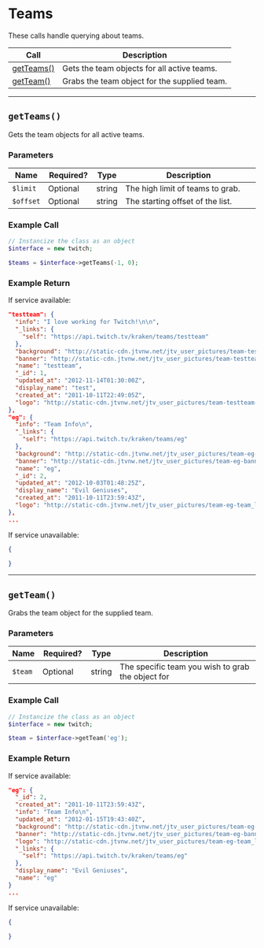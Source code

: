 # Teams

These calls handle querying about teams.

| Call | Description |
| ---- | ----------- |
| [getTeams()]() | Gets the team objects for all active teams. |
| [getTeam()]() | Grabs the team object for the supplied team. |

***

## `getTeams()`

Gets the team objects for all active teams.

### Parameters  

<table>
    <thead>
        <tr>
            <th>Name</th>
            <th width=20%>Required?</th>
            <th width="50">Type</th>
            <th width=99%>Description</th>
        </tr>
    </thead>
    <tbody>
        <tr>
            <td><code>$limit</code></td>
            <td>Optional</td>
            <td>string</td>
            <td>The high limit of teams to grab.</td>
        </tr>            
        <tr>
            <td><code>$offset</code></td>
            <td>Optional</td>
            <td>string</td>
            <td>The starting offset of the list.</td>
        </tr>
    </tbody>
</table>

### Example Call 

```php
// Instancize the class as an object
$interface = new twitch;

$teams = $interface->getTeams(-1, 0);
```

### Example Return

If service available:

```json
"testteam": {
  "info": "I love working for Twitch!\n\n",
  "_links": {
    "self": "https://api.twitch.tv/kraken/teams/testteam"
  },
  "background": "http://static-cdn.jtvnw.net/jtv_user_pictures/team-testteam-background_image-c72e038f428c9c7d.png",
  "banner": "http://static-cdn.jtvnw.net/jtv_user_pictures/team-testteam-banner_image-cc318b0f084cb67c-640x125.jpeg",
  "name": "testteam",
  "_id": 1,
  "updated_at": "2012-11-14T01:30:00Z",
  "display_name": "test",
  "created_at": "2011-10-11T22:49:05Z",
  "logo": "http://static-cdn.jtvnw.net/jtv_user_pictures/team-testteam-team_logo_image-46943237490be5e7-300x300.jpeg"
},
"eg": {
  "info": "Team Info\n",
  "_links": {
    "self": "https://api.twitch.tv/kraken/teams/eg"
  },
  "background": "http://static-cdn.jtvnw.net/jtv_user_pictures/team-eg-background_image-da36973b6d829ac6.png",
  "banner": "http://static-cdn.jtvnw.net/jtv_user_pictures/team-eg-banner_image-1ad9c4738f4698b1-640x125.png",
  "name": "eg",
  "_id": 2,
  "updated_at": "2012-10-03T01:48:25Z",
  "display_name": "Evil Geniuses",
  "created_at": "2011-10-11T23:59:43Z",
  "logo": "http://static-cdn.jtvnw.net/jtv_user_pictures/team-eg-team_logo_image-9107b874d4c3fc3b-300x300.jpeg"
},
...
```

If service unavailable:

```json
{
    
}
```

***

## `getTeam()`

Grabs the team object for the supplied team.

### Parameters  

<table>
    <thead>
        <tr>
            <th>Name</th>
            <th width=20%>Required?</th>
            <th width="50">Type</th>
            <th width=99%>Description</th>
        </tr>
    </thead>
    <tbody>
        <tr>
            <td><code>$team</code></td>
            <td>Optional</td>
            <td>string</td>
            <td>The specific team you wish to grab the object for</td>
        </tr>            
    </tbody>
</table>

### Example Call 

```php
// Instancize the class as an object
$interface = new twitch;

$team = $interface->getTeam('eg');
```

### Example Return

If service available:

```json
"eg": {
  "_id": 2,
  "created_at": "2011-10-11T23:59:43Z",
  "info": "Team Info\n",
  "updated_at": "2012-01-15T19:43:40Z",
  "background": "http://static-cdn.jtvnw.net/jtv_user_pictures/team-eg-background_image-089a407eb59fe3b2.png",
  "banner": "http://static-cdn.jtvnw.net/jtv_user_pictures/team-eg-banner_image-8089b058e6ffe4cd-640x125.png",
  "logo": "http://static-cdn.jtvnw.net/jtv_user_pictures/team-eg-team_logo_image-53eaf029dad7d5c9-300x300.png",
  "_links": {
    "self": "https://api.twitch.tv/kraken/teams/eg"
  },
  "display_name": "Evil Geniuses",
  "name": "eg"
}
...
```

If service unavailable:

```json
{
    
}
```